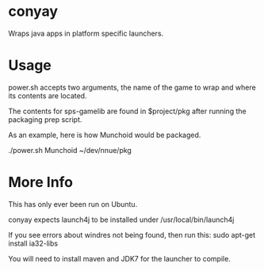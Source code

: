 conyay
======

Wraps java apps in platform specific launchers.

Usage
=====
power.sh accepts two arguments, the name of the game to wrap and where its contents are located.

The contents for sps-gamelib are found in $project/pkg after running the packaging prep script.

As an example, here is how Munchoid would be packaged.

./power.sh Munchoid ~/dev/nnue/pkg

More Info
=========
This has only ever been run on Ubuntu.

conyay expects launch4j to be installed under /usr/local/bin/launch4j

If you see errors about windres not being found, then run this:
sudo apt-get install ia32-libs

You will need to install maven and JDK7 for the launcher to compile.
